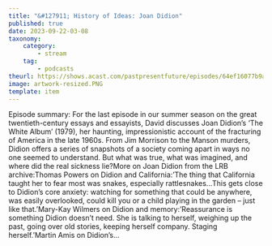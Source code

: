 ```yaml
---
title: "&#127911; History of Ideas: Joan Didion"
published: true
date: 2023-09-22-03-08
taxonomy:
    category:
        - stream
    tag:
        - podcasts
theurl: https://shows.acast.com/pastpresentfuture/episodes/64ef16077b9ac00011fe0456
image: artwork-resized.PNG
template: item
---
```


Episode summary: For the last episode in our summer season on the great twentieth-century essays and essayists, David discusses Joan Didion&rsquo;s &lsquo;The White Album&rsquo; (1979), her haunting, impressionistic account of the fracturing of America in the late 1960s. From Jim Morrison to the Manson murders, Didion offers a series of snapshots of a society coming apart in ways no one seemed to understand. But what was true, what was imagined, and where did the real sickness lie?More on Joan Didion from the LRB archive:Thomas Powers on Didion and California:&rsquo;The thing that California taught her to fear most was snakes, especially rattlesnakes&hellip;This gets close to Didion&rsquo;s core anxiety: watching for something that could be anywhere, was easily overlooked, could kill you or a child playing in the garden &ndash; just like that.&rsquo;Mary-Kay Wilmers on Didion and memory:&rsquo;Reassurance is something Didion doesn&rsquo;t need. She is talking to herself, weighing up the past, going over old stories, keeping herself company. Staging herself.&rsquo;Martin Amis on Didion&rsquo;s&hellip;
